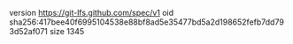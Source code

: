 version https://git-lfs.github.com/spec/v1
oid sha256:417bee40f6995104538e88bf8ad5e35477bd5a2d198652fefb7dd793d52af071
size 1345
